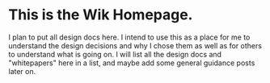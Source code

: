 # This is the Wik Homepage.

I plan to put all design docs here. I intend to use this as a place for me to understand the design decisions and why I chose them as well as for others to understand what is going on. I will list all the design docs and "whitepapers" here in a list, and maybe add some general guidance posts later on.

